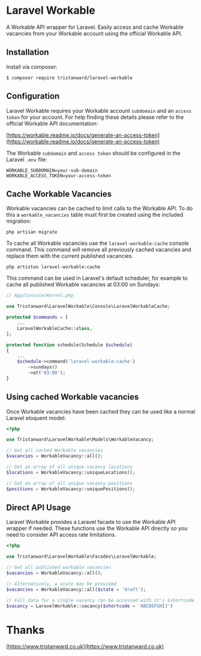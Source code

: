 # Laravel Workable
A Workable API wrapper for Laravel. Easily access and cache Workable vacancies from your Workable account using the official Workable API.

## Installation
Install via composer:

```
$ composer require tristanward/laravel-workable
```

## Configuration
Laravel Workable requires your Workable account `subdomain` and an `access token` for your account.  For help finding these details please refer to the official Workable API documentation:

[https://workable.readme.io/docs/generate-an-access-token](https://workable.readme.io/docs/generate-an-access-token)

The Workable `subdomain` and `access token` should be configured in the Laravel `.env` file:

```
WORKABLE_SUBDOMAIN=your-sub-domain
WORKABLE_ACCESS_TOKEN=your-access-token
```

## Cache Workable Vacancies
Workable vacancies can be cached to limit calls to the Workable API.  To do this a `workable_vacancies` table must first be created using the included migration:

```
php artisan migrate
```

To cache all Workable vacancies use the `laravel-workable:cache` console command.  This command will remove all previously cached vacancies and replace them with the current published vacancies.

```
php artistan laravel-workable:cache
```

This command can be used in Laravel's default scheduler, for example to cache all published Workable vacancies at 03:00 on Sundays:

```php
// App/Console/Kernel.php

use Tristanward\LaravelWorkable\Console\LaravelWorkableCache;

protected $commands = [
    ...
    LaravelWorkableCache::class,
];

protected function schedule(Schedule $schedule)
{
    ...
    $schedule->command('laravel-workable:cache')
        ->sundays()
        ->at('03:00');
}
```

## Using cached Workable vacancies
Once Workable vacancies have been cached they can be used like a normal Laravel eloquent model:

```php
<?php

use Tristanward\LaravelWorkable\Models\WorkableVacancy;

// Get all cached Workable vacancies
$vacancies = WorkableVacancy::all();

// Get an array of all unique vacancy locations
$locations = WorkableVacancy::uniqueLocations();

// Get an array of all unique vacancy positions
$positions = WorkableVacancy::uniquePositions();
```

## Direct API Usage
Laravel Workable provides a Laravel facade to use the Workable API wrapper if needed.  These functions use the Workable API directly so you need to consider API access rate limitations.

```php
<?php

use Tristanward\LaravelWorkable\Facades\LaravelWorkable;

// Get all published workable vacancies
$vacancies = WorkableVacancy::all();

// Alternatively, a state may be provided
$vacancies = WorkableVacancy::all($state = 'draft');

// Full data for a single vacancy can be accessed with it's $shortcode
$vacancy = LaravelWorkable::vacancy($shortcode = 'ABCDEFGHIJ')
```

# Thanks
[https://www.tristanward.co.uk](https://www.tristanward.co.uk)